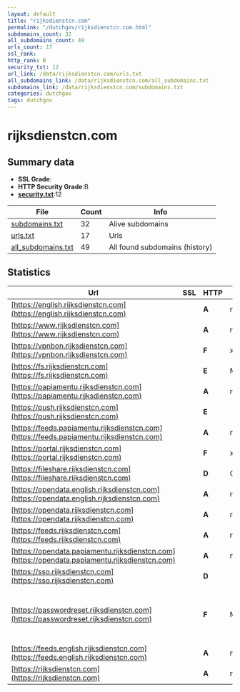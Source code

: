 ```yaml
---
layout: default
title: "rijksdienstcn.com"
permalink: "/dutchgov/rijksdienstcn.com.html"
subdomains_count: 32
all_subdomains_count: 49
urls_count: 17
ssl_rank: 
http_rank: B
security_txt: 12
url_link: /data/rijksdienstcn.com/urls.txt
all_subdomains_link: /data/rijksdienstcn.com/all_subdomains.txt
subdomains_link: /data/rijksdienstcn.com/subdomains.txt
categories: dutchgov
tags: dutchgov
---
```



# rijksdienstcn.com
## Summary data


 - **SSL Grade**:
 - **HTTP Security Grade**:B
 - **[security.txt](https://www.digitaleoverheid.nl/nieuws/standaard-security-txt-nu-verplicht-voor-overheid/)**:12


| File       | Count | Info |
|------------|-------|------|
|[subdomains.txt](/DutchGovScope/data/rijksdienstcn.com/subdomains.txt)|32|Alive subdomains|
|[urls.txt](/DutchGovScope/data/rijksdienstcn.com/urls.txt)|17|Urls|
|[all_subdomains.txt](/DutchGovScope/data/rijksdienstcn.com/all_subdomains.txt)|49|All found subdomains (history)|


## Statistics


| Url | SSL | HTTP | Server | Cookie | HSTS | CORS | CTO | CSP | XFO | XXP | RP |FP| Tech |Title |
|--------|-------|-------|------|------|------|------|------|------|------|------|------|------|------|------|
|[https://english.rijksdienstcn.com](https://english.rijksdienstcn.com)| | **A**|nginx| |:white_check_mark: | | |:warning: | :white_check_mark: | :white_check_mark: | :white_check_mark: | |Bloomreach HSTS Nginx|Home | Rijksdien...|
|[https://www.rijksdienstcn.com](https://www.rijksdienstcn.com)| | **A**|nginx| |:white_check_mark: | | |:warning: | :white_check_mark: | :white_check_mark: | :white_check_mark: | |Bloomreach HSTS Nginx|Home | Rijksdien...|
|[https://vpnbon.rijksdienstcn.com](https://vpnbon.rijksdienstcn.com)| | **F**|xxxxxxxx-xxxxx| | | | | | | | :white_check_mark: | |HSTS||
|[https://fs.rijksdienstcn.com](https://fs.rijksdienstcn.com)| | **E**|Microsoft-HTTPAPI/2.0| | | | | | :white_check_mark: | | :white_check_mark: | |Microsoft HTTPAPI:2.0||
|[https://papiamentu.rijksdienstcn.com](https://papiamentu.rijksdienstcn.com)| | **A**|nginx| |:white_check_mark: | | |:warning: | :white_check_mark: | :white_check_mark: | :white_check_mark: | |Bloomreach HSTS Nginx|Home | Rijksdien...|
|[https://push.rijksdienstcn.com](https://push.rijksdienstcn.com)| | **E**|| | | | | | | | :white_check_mark: | |HSTS|Home (werkenbij)...|
|[https://feeds.papiamentu.rijksdienstcn.com](https://feeds.papiamentu.rijksdienstcn.com)| | **A**|nginx| |:white_check_mark: | | | | :white_check_mark: | :white_check_mark: | :white_check_mark: | |HSTS Nginx||
|[https://portal.rijksdienstcn.com](https://portal.rijksdienstcn.com)| | **F**|xxxxxxxx-xxxxx| | | | | | | | :white_check_mark: | |HSTS||
|[https://fileshare.rijksdienstcn.com](https://fileshare.rijksdienstcn.com)| | **D**|CerberusFTPServer/13.0|:white_check_mark: | | | |:warning: | :white_check_mark: | :white_check_mark: | :white_check_mark: | ||302 Redirected|
|[https://opendata.english.rijksdienstcn.com](https://opendata.english.rijksdienstcn.com)| | **A**|nginx| |:white_check_mark: | | | | :white_check_mark: | :white_check_mark: | :white_check_mark: | |HSTS Nginx||
|[https://opendata.rijksdienstcn.com](https://opendata.rijksdienstcn.com)| | **A**|nginx| |:white_check_mark: | | | | :white_check_mark: | :white_check_mark: | :white_check_mark: | |HSTS Nginx||
|[https://feeds.rijksdienstcn.com](https://feeds.rijksdienstcn.com)| | **A**|nginx| |:white_check_mark: | | | | :white_check_mark: | :white_check_mark: | :white_check_mark: | |HSTS Nginx||
|[https://opendata.papiamentu.rijksdienstcn.com](https://opendata.papiamentu.rijksdienstcn.com)| | **A**|nginx| |:white_check_mark: | | | | :white_check_mark: | :white_check_mark: | :white_check_mark: | |HSTS Nginx||
|[https://sso.rijksdienstcn.com](https://sso.rijksdienstcn.com)| | **D**||:white_check_mark: | | | | | :white_check_mark: | :white_check_mark: | :white_check_mark: | |||
|[https://passwordreset.rijksdienstcn.com](https://passwordreset.rijksdienstcn.com)| | **F**|Microsoft-IIS/10.0| | | | | | | | :white_check_mark: | |HSTS IIS:10.0 Microsoft ASP.NET Windows Server|SSRPM Web Interf...|
|[https://feeds.english.rijksdienstcn.com](https://feeds.english.rijksdienstcn.com)| | **A**|nginx| |:white_check_mark: | | | | :white_check_mark: | :white_check_mark: | :white_check_mark: | |HSTS Nginx||
|[https://rijksdienstcn.com](https://rijksdienstcn.com)| | **A**|nginx| |:white_check_mark: | | |:warning: | :white_check_mark: | :white_check_mark: | :white_check_mark: | |HSTS Nginx|301 Moved Perman...|


